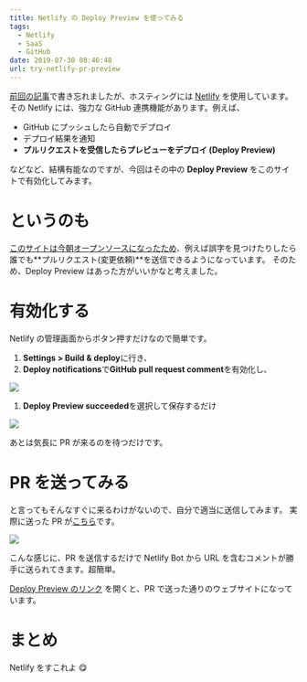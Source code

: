 ```yaml
---
title: Netlify の Deploy Preview を使ってみる
tags:
  - Netlify
  - SaaS
  - GitHub
date: 2019-07-30 08:46:48
url: try-netlify-pr-preview
---
```

[前回の記事](/2019/07/hello-world/)で書き忘れましたが、ホスティングには [Netlify](https://netlify.com) を使用しています。
その Netlify には、強力な GitHub 連携機能があります。例えば、

* GitHub にプッシュしたら自動でデプロイ
* デプロイ結果を通知
* **プルリクエストを受信したらプレビューをデプロイ (Deploy Preview)**

などなど、結構有能なのですが、今回はその中の **Deploy Preview** をこのサイトで有効化してみます。

# というのも

[このサイトは今朝オープンソースになったため](https://github.com/yuzulabo/blog)、例えば誤字を見つけたりしたら誰でも**プルリクエスト(変更依頼)**を送信できるようになっています。
そのため、Deploy Preview はあった方がいいかなと考えました。

# 有効化する

Netlify の管理画面からボタン押すだけなので簡単です。

1. **Settings > Build & deploy**に行き、
2. **Deploy notifications**で**GitHub pull request comment**を有効化し、

![](https://res.cloudinary.com/nzws/image/upload/v1564474209/try-netlify-pr-preview/gs8bpjiryv7zh3dnitvn.png)

1. **Deploy Preview succeeded**を選択して保存するだけ

![](https://res.cloudinary.com/nzws/image/upload/v1564474209/try-netlify-pr-preview/psknwkxdyic3jpwticr5.png)

あとは気長に PR が来るのを待つだけです。

# PR を送ってみる

と言ってもそんなすぐに来るわけがないので、自分で適当に送信してみます。
実際に送った PR が[こちら](https://github.com/yuzulabo/blog/pull/5)です。

![](https://res.cloudinary.com/nzws/image/upload/v1564474209/try-netlify-pr-preview/ji0zuzh5gmhs5jcxd4zq.png)

こんな感じに、PR を送信するだけで Netlify Bot から URL を含むコメントが勝手に送られてきます。超簡単。

[Deploy Preview のリンク](https://deploy-preview-5--nzws-blog.netlify.com/) を開くと、PR で送った通りのウェブサイトになっています。

# まとめ

Netlify をすこれよ 😋
